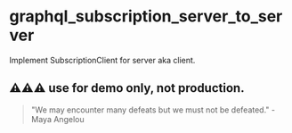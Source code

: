 # graphql_subscription_server_to_server

Implement SubscriptionClient for server aka client.

## ⚠️⚠️⚠️ use for demo only, not production.

<!-- INSPIRATIONAL_QUOTE_START -->
> "We may encounter many defeats but we must not be defeated." - Maya Angelou
<!-- INSPIRATIONAL_QUOTE_END -->
